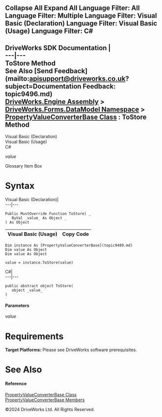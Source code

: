        

 Collapse All Expand All  Language Filter: All  Language Filter: Multiple  Language Filter: Visual Basic (Declaration) Language Filter: Visual Basic (Usage) Language Filter: C#  
---  
DriveWorks SDK Documentation  |   
---|---  
ToStore Method   
See Also [Send Feedback](mailto:apisupport@driveworks.co.uk?subject=Documentation Feedback: topic9496.md)  
[DriveWorks.Engine Assembly](topic2156.md) > [DriveWorks.Forms.DataModel Namespace](topic9371.md) > [PropertyValueConverterBase Class](topic9489.md) : ToStore Method  
---  
  
Visual Basic (Declaration)    
Visual Basic (Usage)    
C# 

_value_
    

Glossary Item Box

# Syntax

Visual Basic (Declaration)|   
---|---  
      
    
    Public MustOverride Function ToStore( _
       ByVal _value_ As Object _
    ) As Object  
  
Visual Basic (Usage)| Copy Code  
---|---  
      
    
    Dim instance As [PropertyValueConverterBase](topic9489.md)
    Dim value As Object
    Dim value As Object
     
    value = instance.ToStore(value)  
  
C#|   
---|---  
      
    
    public abstract object ToStore( 
       object _value_
    )  
  
#### Parameters

 _value_
    

# Requirements

**Target Platforms:** Please see DriveWorks software prerequisites.

# See Also

#### Reference

[PropertyValueConverterBase Class](topic9489.md)   
[PropertyValueConverterBase Members](topic9490.md)

©2024 DriveWorks Ltd. All Rights Reserved.
